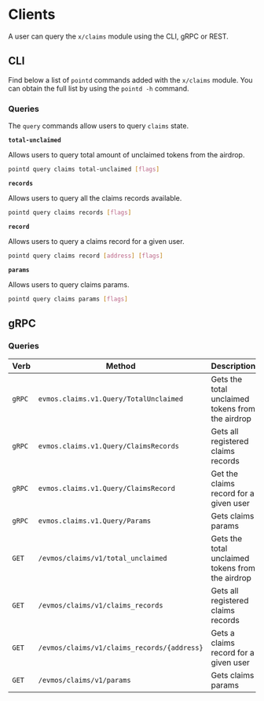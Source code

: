 <!--
order: 7
-->

# Clients

A user can query the `x/claims` module using the CLI, gRPC or REST.

## CLI

Find below a list of `pointd` commands added with the `x/claims` module. You can obtain the full list by using the `pointd -h` command.

### Queries

The `query` commands allow users to query `claims` state.

**`total-unclaimed`**

Allows users to query total amount of unclaimed tokens from the airdrop.

```bash
pointd query claims total-unclaimed [flags]
```

**`records`**

Allows users to query all the claims records available.

```bash
pointd query claims records [flags]
```

**`record`**

Allows users to query a claims record for a given user.

```bash
pointd query claims record [address] [flags]
```

**`params`**

Allows users to query claims params.

```bash
pointd query claims params [flags]
```

## gRPC

### Queries

| Verb   | Method                                     | Description                                      |
|--------|--------------------------------------------|--------------------------------------------------|
| `gRPC` | `evmos.claims.v1.Query/TotalUnclaimed`     | Gets the total unclaimed tokens from the airdrop |
| `gRPC` | `evmos.claims.v1.Query/ClaimsRecords`      | Gets all registered claims records               |
| `gRPC` | `evmos.claims.v1.Query/ClaimsRecord`       | Get the claims record for a given user            |
| `gRPC` | `evmos.claims.v1.Query/Params`             | Gets claims params                               |
| `GET`  | `/evmos/claims/v1/total_unclaimed`         | Gets the total unclaimed tokens from the airdrop |
| `GET`  | `/evmos/claims/v1/claims_records`          | Gets all registered claims records               |
| `GET`  | `/evmos/claims/v1/claims_records/{address}` | Gets a claims record for a given user            |
| `GET`  | `/evmos/claims/v1/params`                  | Gets claims params                               |
